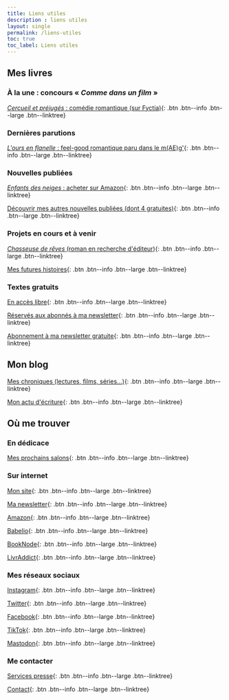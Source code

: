 ```yaml
---
title: Liens utiles
description : liens utiles
layout: single
permalink: /liens-utiles
toc: true
toc_label: Liens utiles
---
```


## Mes livres

### À la une&nbsp;: concours «&nbsp;*Comme dans un film*&nbsp;»

[*Cercueil et préjugés*&nbsp;: comédie romantique (sur Fyctia)](https://fyctia.com/stories/cercueil-et-prejuges){: .btn .btn--info .btn--large .btn--linktree}


### Dernières parutions

[*L'ours en flanelle*&nbsp;: feel-good romantique paru dans le m(AE)g'](https://annuaire-auto-edites.johnlucas.fr/magazine/numero-4/){: .btn .btn--info .btn--large .btn--linktree}


### Nouvelles publiées

[*Enfants des neiges*&nbsp;: acheter sur Amazon](https://amzn.to/3GFmfWv){: .btn .btn--info .btn--large .btn--linktree}

[Découvrir mes autres nouvelles publiées (dont 4 gratuites)](/publications){: .btn .btn--info .btn--large .btn--linktree}


### Projets en cours et à venir

[*Chasseuse de rêves* (roman en recherche d'éditeur)](/publications/projets-en-cours/#chasseuse-de-rêves){: .btn .btn--info .btn--large .btn--linktree}

[Mes futures histoires](/publications/projets-en-cours){: .btn .btn--info .btn--large .btn--linktree}


### Textes gratuits

[En accès libre](/echantillons){: .btn .btn--info .btn--large .btn--linktree}

[Réservés aux abonnés à ma newsletter](/bonus){: .btn .btn--info .btn--large .btn--linktree}

[Abonnement à ma newsletter gratuite](/bonus#abonnez-vous){: .btn .btn--info .btn--large .btn--linktree}


## Mon blog

[Mes chroniques (lectures, films, séries&hellip;)](/blog/categories#chronique){: .btn .btn--info .btn--large .btn--linktree}

[Mon actu d'écriture](/blog/tags#écriture){: .btn .btn--info .btn--large .btn--linktree}


## Où me trouver

### En dédicace

[Mes prochains salons](/agenda){: .btn .btn--info .btn--large .btn--linktree}

### Sur internet

[Mon site](/){: .btn .btn--info .btn--large .btn--linktree}

[Ma newsletter](/bonus#abonnez-vous){: .btn .btn--info .btn--large .btn--linktree}

[Amazon](https://amzn.to/3w0pcfd){: .btn .btn--info .btn--large .btn--linktree}

[Babelio](https://www.babelio.com/auteur/Catherine-Phan-Van/586698){: .btn .btn--info .btn--large .btn--linktree}

[BookNode](https://booknode.com/auteur/catherine-phan-van){: .btn .btn--info .btn--large .btn--linktree}

[LivrAddict](https://www.livraddict.com/biblio/auteur/catherine-phan-van.html){: .btn .btn--info .btn--large .btn--linktree}

### Mes réseaux sociaux

[Instagram](https://www.instagram.com/cathphanvan/){: .btn .btn--info .btn--large .btn--linktree}

[Twitter](https://twitter.com/CathPhanvan){: .btn .btn--info .btn--large .btn--linktree}

[Facebook](https://www.facebook.com/CathPhanvan){: .btn .btn--info .btn--large .btn--linktree}

[TikTok](https://www.tiktok.com/@cathphanvan){: .btn .btn--info .btn--large .btn--linktree}

[Mastodon](https://piaille.fr/@cathphanvan){: .btn .btn--info .btn--large .btn--linktree}

### Me contacter

[Services presse](https://simplement.pro/u/CathPhanvan){: .btn .btn--info .btn--large .btn--linktree}

[Contact](/contact){: .btn .btn--info .btn--large .btn--linktree}

